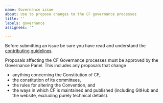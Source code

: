 ```yaml
---
name: Governance issue
about: Use to propose changes to the CF governance processes
title: ''
labels: governance
assignees: ''

---
```


Before submitting an issue be sure you have read and understand the [contributing guidelines](https://github.com/cf-convention/cf-convention.github.io/blob/master/CONTRIBUTING.md).

Proposals affecting the CF Governance processes must be approved by the Governance Panel.
This includes any proposals that change
- anything concerning the Constitution of CF,
- the constitution of its committees,
- the rules for altering the Convention, and
- the ways in which CF is maintained and published (including GitHub and the website, excluding purely technical details).
